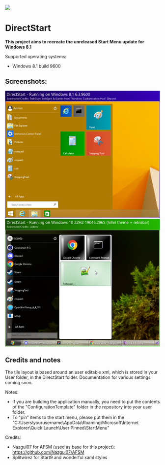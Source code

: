 
<p align="left">
    <img src="https://raw.githubusercontent.com/Lixkote/DirectStart/master/logo.png">
</p>

# DirectStart

**This project aims to recreate the unreleased Start Menu update for Windows 8.1**

Supported operating systems:

- Windows 8.1 build 9600

## Screenshots:

![DirectStart on 8.1 Screenshot](https://github.com/Lixkote/B8taMenu/blob/main/screenshot81new.png)
![DirectStart on 10 hillel Screenshot](https://github.com/Lixkote/B8taMenu/blob/main/screenshot10new.png)


## Credits and notes

The tile layout is based around an user editable xml, which is stored in your User folder, in the DirectStart folder.
Documentation for various settings coming soon.

Notes: 
- If you are building the application manually, you need to put the contents of the "ConfigurationTemplate" folder in the repository into your user folder.
- To "pin" items to the start menu, please put them in the "C:\Users\yourusername\AppData\Roaming\Microsoft\Internet Explorer\Quick Launch\User Pinned\StartMenu"

Credits:
- Nazgul07 for AFSM (used as base for this project):
https://github.com/Nazgul07/AFSM
- Splitwirez for Start9 and wonderful xaml styles
